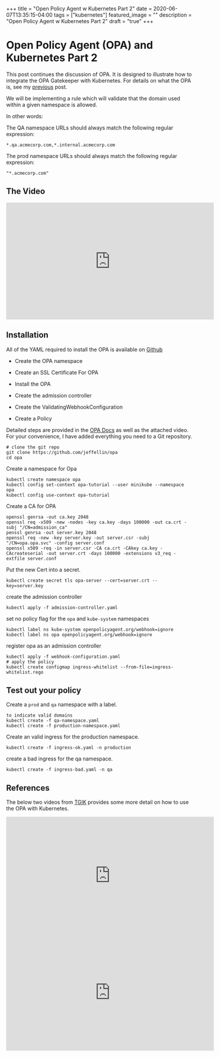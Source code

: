 +++
title = "Open Policy Agent w Kubernetes Part 2"
date = 2020-06-07T13:35:15-04:00
tags = ["kubernetes"]
featured_image = ""
description = "Open Policy Agent w Kubernetes Part 2"
draft = "true"
+++

# Open Policy Agent (OPA) and Kubernetes Part 2

This post continues the discussion of OPA. It is designed to illustrate how to integrate the OPA Gatekeeper with Kubernetes. For details on what the OPA is, see my [previous](/2020/06/06/open-policy-agent-w-Kubernetes) post. 

We will be implementing a rule which will validate that the domain used within a given namespace is allowed.

In other words: 

The QA namespace URLs should always match the following regular expression:

`*.qa.acmecorp.com,*.internal.acmecorp.com`

The prod namespace URLs should always match the following regular expression:

`"*.acmecorp.com"`

## The Video


<iframe width="560" height="315" src="https://www.youtube.com/embed/ZJgaGJm9NJE" frameborder="0" allow="accelerometer; autoplay; encrypted-media; gyroscope; picture-in-picture" allowfullscreen></iframe>

## Installation

All of the YAML required to install the OPA is available on [Github](https://github.com/jeffellin/opa)

* Create the OPA namespace

* Create an SSL Certificate For OPA

* Install the OPA

* Create the admission controller

* Create the ValidatingWebhookConfiguration

* Create a Policy

Detailed steps are provided in the [OPA Docs](https://www.openpolicyagent.org/docs/latest/kubernetes-tutorial/) as well as the attached video. For your convenience, I have added everything you need to a Git repository.

```
# clone the git repo
git clone https://github.com/jeffellin/opa
cd opa
```
Create a namespace for Opa
```
kubectl create namespace opa
kubectl config set-context opa-tutorial --user minikube --namespace opa
kubectl config use-context opa-tutorial
```
Create a CA for OPA
```
openssl genrsa -out ca.key 2048
openssl req -x509 -new -nodes -key ca.key -days 100000 -out ca.crt -subj "/CN=admission_ca"
penssl genrsa -out server.key 2048
openssl req -new -key server.key -out server.csr -subj "/CN=opa.opa.svc" -config server.conf
openssl x509 -req -in server.csr -CA ca.crt -CAkey ca.key -CAcreateserial -out server.crt -days 100000 -extensions v3_req -extfile server.conf
```
Put the new Cert into a secret.
```
kubectl create secret tls opa-server --cert=server.crt --key=server.key
```
create the admission controller
```
kubectl apply -f admission-controller.yaml
```
set no policy flag for the `opa` and `kube-system` namespaces
```
kubectl label ns kube-system openpolicyagent.org/webhook=ignore
kubectl label ns opa openpolicyagent.org/webhook=ignore
```
register opa as an admission controller
```
kubectl apply -f webhook-configuration.yaml
# apply the policy
kubectl create configmap ingress-whitelist --from-file=ingress-whitelist.rego
```

## Test out your policy

Create a `prod` and `qa` namespace with a label.

```
to indicate valid domains
kubectl create -f qa-namespace.yaml
kubectl create -f production-namespace.yaml
```

Create an valid ingress for the production namespace.
```
kubectl create -f ingress-ok.yaml -n production
```
create a bad ingress for the qa namespace.
```
kubectl create -f ingress-bad.yaml -n qa
```

## References

The below two videos from [TGIK](http://tgik.io) provides some more detail on how to use the OPA with Kubernetes.

<iframe width="560" height="315" src="https://www.youtube.com/embed/QU9BGPf0hBw" frameborder="0" allow="accelerometer; autoplay; encrypted-media; gyroscope; picture-in-picture" allowfullscreen></iframe>

<iframe width="560" height="315" src="https://www.youtube.com/embed/ZJgaGJm9NJE" frameborder="0" allow="accelerometer; autoplay; encrypted-media; gyroscope; picture-in-picture" allowfullscreen></iframe>